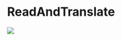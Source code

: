 # ReadAndTranslate
<img src="https://github.com/pirati02/ReadAndTranslate/blob/master/readandtranslate/src/main/res/drawable/readandtranslat.gif"/>
